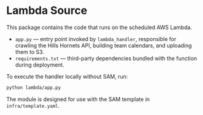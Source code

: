 # Lambda Source

This package contains the code that runs on the scheduled AWS Lambda.

- `app.py` — entry point invoked by `lambda_handler`, responsible for crawling the Hills Hornets API, building team calendars, and uploading them to S3.
- `requirements.txt` — third-party dependencies bundled with the function during deployment.

To execute the handler locally without SAM, run:

```bash
python lambda/app.py
```

The module is designed for use with the SAM template in `infra/template.yaml`.
